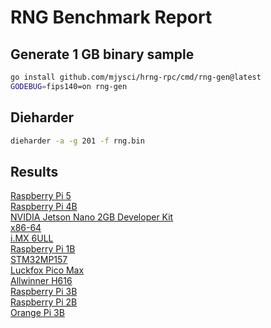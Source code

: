 # RNG Benchmark Report

## Generate 1 GB binary sample

```sh
go install github.com/mjysci/hrng-rpc/cmd/rng-gen@latest
GODEBUG=fips140=on rng-gen
```

## Dieharder

```sh
dieharder -a -g 201 -f rng.bin
```

## Results

[Raspberry Pi 5](Raspberry-Pi-5.md)  
[Raspberry Pi 4B](Raspberry-Pi-4B.md)  
[NVIDIA Jetson Nano 2GB Developer Kit](NVIDIA-Jetson-Nano-2GB-Developer-Kit.md)  
[x86-64](x86-64.md)  
[i.MX 6ULL](i.MX-6ULL.md)  
[Raspberry Pi 1B](Raspberry-Pi-1B.md)  
[STM32MP157](STM32MP157.md)  
[Luckfox Pico Max](Luckfox-Pico-Max.md)  
[Allwinner H616](Allwinner-H616.md)  
[Raspberry Pi 3B](Raspberry-Pi-3B.md)  
[Raspberry Pi 2B](Raspberry-Pi-2B.md)  
[Orange Pi 3B](Orange-Pi-3B.md)  
